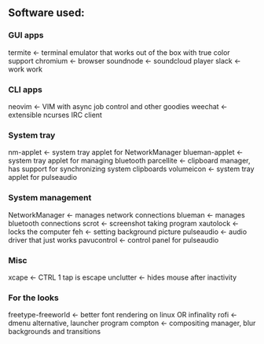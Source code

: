## Software used:

### GUI apps
termite <- terminal emulator that works out of the box with true color support
chromium <- browser
soundnode <- soundcloud player
slack <- work work

### CLI apps
neovim <- VIM with async job control and other goodies
weechat <- extensible ncurses IRC client

### System tray
nm-applet <- system tray applet for NetworkManager
blueman-applet <- system tray applet for managing bluetooth
parcellite <- clipboard manager, has support for synchronizing system clipboards
volumeicon <- system tray applet for pulseaudio

### System management
NetworkManager <- manages network connections
blueman <- manages bluetooth connections
scrot <- screenshot taking program
xautolock <- locks the computer
feh <- setting background picture
pulseaudio <- audio driver that just works
pavucontrol <- control panel for pulseaudio

### Misc
xcape <- CTRL 1 tap is escape
unclutter <- hides mouse after inactivity

### For the looks
freetype-freeworld <- better font rendering on linux
OR
infinality
rofi <- dmenu alternative, launcher program
compton <- compositing manager, blur backgrounds and transitions
